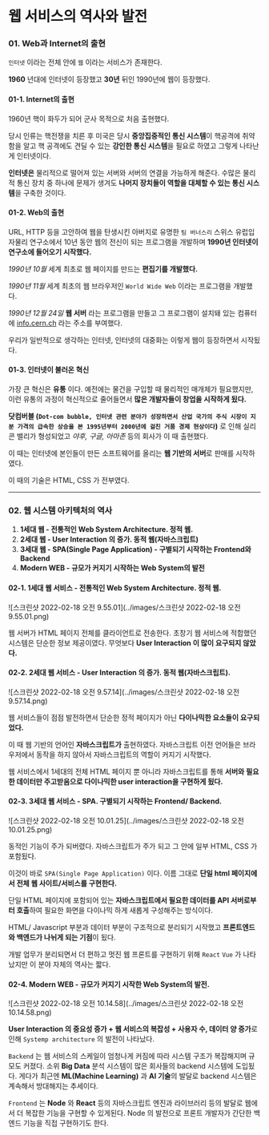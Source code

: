 # 웹 서비스의 역사와 발전

### 01. Web과 Internet의 출현

`인터넷` 이라는 전체 안에 `웹` 이라는 서비스가 존재한다.

**1960** 년대에 인터넷이 등장했고 **30년** 뒤인 1990년에 웹이 등장했다.

#### 01-1. Internet의 출현

1960년 핵이 화두가 되어 군사 목적으로 처음 출현했다.

당시 인류는 핵전쟁을 치른 후 미국은 당시 **중앙집중적인 통신 시스템**이 핵공격에 취약함을 알고 핵 공격에도 견딜 수 있는 **강인한 통신 시스템**을 필요로 하였고 그렇게 나타난게 인터넷이다.

**인터넷은** 물리적으로 떨어져 있는 서버와 서버의 연결을 가능하게 해준다. 수많은 물리적 통신 장치 중 하나에 문제가 생겨도 **나머지 장치들이 역할을 대체할 수 있는 통신 시스템**을 구축한 것이다.

#### 01-2. Web의 출현

URL, HTTP 등을 고안하여 웹을 탄생시킨 아버지로 유명한 `팀 버너스리` 스위스 유럽입자물리 연구소에서 10년 동안 웹의 전신이 되는 프로그램을 개발하며 **1990년 인터넷이 연구소에 들어오기 시작했다.**

_1990년 10월_ 세계 최초로 웹 페이지를 만드는 **편집기를 개발했다.**

_1990년 11월_ 세계 최초의 웹 브라우저인 `World Wide Web` 이라는 프로그램을 개발했다.

_1990년 12월 24일_ **웹 서버** 라는 프로그램을 만들고 그 프로그램이 설치돼 있는 컴퓨터에 [info.cern.ch](http://info.cern.ch/) 라는 주소를 부여했다.

우리가 일반적으로 생각하는 인터넷, 인터넷의 대중화는 이렇게 웹이 등장하면서 시작됬다.

#### 01-3. 인터넷이 불러온 혁신

가장 큰 혁신은 **유통** 이다. 예전에는 물건을 구입할 때 물리적인 매개체가 필요했지만, 이런 유통의 과정이 혁신적으로 줄어들면서 **많은 개발자들이 창업을 시작하게 됬다.**

**닷컴버블 (`Dot-com bubble, 인터넷 관련 분야가 성장하면서 산업 국가의 주식 시장이 지분 가격의 급속한 상승을 본 1995년부터 2000년에 걸친 거품 경제 현상이다`)** 로 인해 실리콘 밸리가 형성되었고 _야후, 구글, 아마존_ 등의 회사가 이 때 출현했다.

이 때는 인터넷에 본인들이 만든 소프트웨어를 올리는 **웹 기반의 서버**로 판매를 시작하였다.

이 때의 기술은 HTML, CSS 가 전부였다.

---

### 02. 웹 시스템 아키텍처의 역사

1. **1세대 웹 - 전통적인 Web System Architecture. 정적 웹.**
2. **2세대 웹 - User Interaction 의 증가. 동적 웹(자바스크립트)**
3. **3세대 웹 - SPA(Single Page Application) - 구별되기 시작하는 Frontend와 Backend**
4. **Modern WEB - 규모가 커지기 시작하는 Web System의 발전**

#### 02-1. 1세대 웹 서비스 - 전통적인 Web System Architecture. 정적 웹.

![스크린샷 2022-02-18 오전 9.55.01](../images/스크린샷 2022-02-18 오전 9.55.01.png)

웹 서버가 HTML 페이지 전체를 클라이언트로 전송한다. 초창기 웹 서비스에 적합했던 시스템은 단순한 정보 제공이였다. 무엇보다 **User Interaction 이 많이 요구되지 않았다.**

#### 02-2. 2세대 웹 서비스 - User Interaction 의 증가. 동적 웹(자바스크립트).

![스크린샷 2022-02-18 오전 9.57.14](../images/스크린샷 2022-02-18 오전 9.57.14.png)

웹 서비스들이 점점 발전하면서 단순한 정적 페이지가 아닌 **다이나믹한 요소들이 요구되었다.**

이 때 웹 기반의 언어인 **자바스크립트가** 출현하였다. 자바스크립트 이전 언어들은 브라우저에서 동작을 하지 않아서 자바스크립트의 역할이 커지기 시작했다.

웹 서비스에서 1세대의 전체 HTML 페이지 뿐 아니라 자바스크립트를 통해 **서버와 필요한 데이터만 주고받음으로 다이나믹한 user interaction을 구현하게 됬다.**

#### 02-3. 3세대 웹 서비스 - SPA. 구별되기 시작하는 Frontend/ Backend.

![스크린샷 2022-02-18 오전 10.01.25](../images/스크린샷 2022-02-18 오전 10.01.25.png)

동적인 기능이 주가 되버렸다. 자바스크립트가 주가 되고 그 안에 일부 HTML, CSS 가 포함됬다.

이것이 바로 `SPA(Single Page Application)` 이다. 이름 그대로 **단일 html 페이지에서 전체 웹 사이트/서비스를 구현한다.**

단일 HTML 페이지에 포함되어 있는 **자바스크립트에서 필요한 데이터를 API 서버로부터 호출**하여 필요한 화면을 다이나믹 하게 새롭게 구성해주는 방식이다.

HTML/ Javascript 부분과 데이터 부분이 구조적으로 분리되기 시작했고 **프론트엔드와 백엔드가 나뉘게 되는 기점**이 됬다.

개발 업무가 분리되면서 더 편하고 멋진 웹 프론트를 구현하기 위해 `React` `Vue` 가 나타났지만 이 분야 자체의 역사는 짧다.

#### 02-4. Modern WEB - 규모가 커지기 시작한 Web System의 발전.

![스크린샷 2022-02-18 오전 10.14.58](../images/스크린샷 2022-02-18 오전 10.14.58.png)

**User Interaction 의 중요성 증가 + 웹 서비스의 복잡성 + 사용자 수, 데이터 양 증가**로 인해 `Systemp architecture` 의 발전이 나타났다.

`Backend` 는 웹 서비스의 스케일이 엄청나게 커짐에 따라 시스템 구조가 복잡해지며 규모도 커졌다. 소위 **Big Data** 분석 시스템이 많은 회사들의 backend 시스템에 도입됬다. 게다가 최근엔 **ML(Machine Learning)** 과 **AI 기술**의 발달로 backend 시스템은 계속해서 방대해지는 추세이다.

`Frontend` 는 **Node** 와 **React** 등의 자바스크립트 엔진과 라이브러리 등의 발달로 웹에서 더 복잡한 기능을 구현할 수 있게된다. Node 의 발전으로 프론트 개발자가 간단한 백엔드 기능을 직접 구현하기도 한다.

